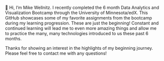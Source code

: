👋 Hi, I’m Mike Wellnitz. I recently completed the 6 month Data Analytics and Visualization Bootcamp through the University of Minnesota/edX. This GitHub showcases some of my favorite assignments from the bootcamp during my learning progression. These are just the beginning! Constant and continued learning will lead me to even more amazing things and allow me to practice the many, many technologies introduced to us these past 6 months. 

Thanks for showing an interest in the highlights of my beginning journey. Please feel free to contact me with any questions!
